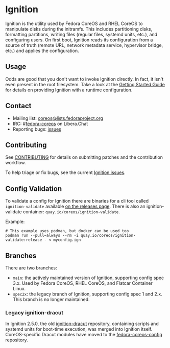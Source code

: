 # Ignition

Ignition is the utility used by Fedora CoreOS and RHEL CoreOS to manipulate disks during the initramfs. This includes partitioning disks, formatting partitions, writing files (regular files, systemd units, etc.), and configuring users. On first boot, Ignition reads its configuration from a source of truth (remote URL, network metadata service, hypervisor bridge, etc.) and applies the configuration.

## Usage

Odds are good that you don't want to invoke Ignition directly. In fact, it isn't even present in the root filesystem. Take a look at the [Getting Started Guide][getting started] for details on providing Ignition with a runtime configuration.

## Contact

- Mailing list: [coreos@lists.fedoraproject.org](https://lists.fedoraproject.org/archives/list/coreos@lists.fedoraproject.org/)
- IRC: #[fedora-coreos](ircs://irc.libera.chat:6697/#fedora-coreos) on Libera.Chat
- Reporting bugs: [issues][issues]

## Contributing

See [CONTRIBUTING](CONTRIBUTING.md) for details on submitting patches and the contribution workflow.

To help triage or fix bugs, see the current [Ignition issues](https://github.com/coreos/ignition/issues/).

## Config Validation

To validate a config for Ignition there are binaries for a cli tool called `ignition-validate` available [on the releases page][releases]. There is also an ignition-validate container: `quay.io/coreos/ignition-validate`.

Example:
```
# This example uses podman, but docker can be used too
podman run --pull=always --rm -i quay.io/coreos/ignition-validate:release - < myconfig.ign
```

## Branches

There are two branches:
- `main`: the actively maintained version of Ignition, supporting config spec 3.x. Used by Fedora CoreOS, RHEL CoreOS, and Flatcar Container Linux.
- `spec2x`: the legacy branch of Ignition, supporting config spec 1 and 2.x. This branch is no longer maintained.

### Legacy ignition-dracut

In Ignition 2.5.0, the old [ignition-dracut](https://github.com/coreos/ignition-dracut) repository, containing scripts and systemd units for boot-time execution, was merged into Ignition itself. CoreOS-specific Dracut modules have moved to the [fedora-coreos-config](https://github.com/coreos/fedora-coreos-config) repository.

[getting started]: docs/getting-started.md
[issues]: https://github.com/coreos/ignition/issues/new/choose
[releases]: https://github.com/coreos/ignition/releases

